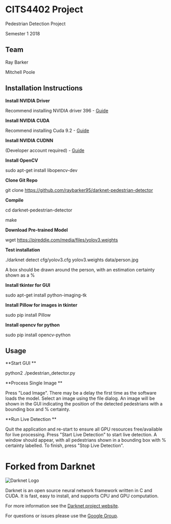 # CITS4402 Project #
Pedestrian Detection Project

Semester 1 2018 

## Team ##
Ray Barker 

Mitchell Poole

## Installation Instructions ##
**Install NVIDIA Driver**

Recommend installing NVIDIA driver 396 - [Guide](
http://tech.amikelive.com/node-731/how-to-properly-install-nvidia-graphics-driver-on-ubuntu-16-04/)

**Install NVIDIA CUDA**

Recommend installing Cuda 9.2 - [Guide](
http://tech.amikelive.com/node-669/guide-installing-cuda-toolkit-9-1-on-ubuntu-16-04/)

**Install NVIDIA CUDNN**

(Developer account required) - [Guide](
https://docs.nvidia.com/deeplearning/sdk/cudnn-install/)

**Install OpenCV**

sudo apt-get install libopencv-dev
 
**Clone Git Repo**

git clone https://github.com/raybarker95/darknet-pedestrian-detector

**Compile**

cd darknet-pedestrian-detector

make

**Download Pre-trained Model**

wget https://pjreddie.com/media/files/yolov3.weights

**Test installation**

./darknet detect cfg/yolov3.cfg yolov3.weights data/person.jpg

A box should be drawn around the person, with an estimation certainty shown as a %

**Install tkinter for GUI**

sudo apt-get install python-imaging-tk

**Install Pillow for images in tkinter**

sudo pip install Pillow

**Install opencv for python**

sudo pip install opencv-python

## Usage ##
**Start GUI **

python2 ./pedestrian_detector.py

**Process Single Image **

Press "Load Image". There may be a delay the first time as the software loads the model. Select an image using the file dialog. An image will be shown in the GUI indicating the position of the detected pedestrians with a bounding box and % certainty.

**Run Live Detection **

Quit the application and re-start to ensure all GPU resources free/available for live processing. Press "Start Live Detection" to start live detection. A window should appear, with all pedestrians shown in a bounding box with % certainty labelled. To finish, press "Stop Live Detection".

# Forked from Darknet #
![Darknet Logo](http://pjreddie.com/media/files/darknet-black-small.png)

Darknet is an open source neural network framework written in C and CUDA. It is fast, easy to install, and supports CPU and GPU computation.

For more information see the [Darknet project website](http://pjreddie.com/darknet).

For questions or issues please use the [Google Group](https://groups.google.com/forum/#!forum/darknet).
